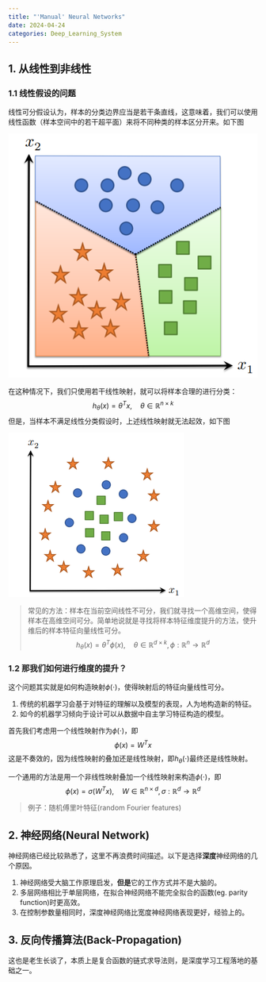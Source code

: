```yaml
---
title: "'Manual' Neural Networks"
date: 2024-04-24
categories: Deep_Learning_System
---
```


## 1. 从线性到非线性

### 1.1 线性假设的问题

线性可分假设认为，样本的分类边界应当是若干条直线，这意味着，我们可以使用线性函数（样本空间中的若干超平面）来将不同种类的样本区分开来。如下图

![线性可分情况](https://github.com/Lucas66Zhang/PersonalBlog/blob/main/assets/images/DLS/linear_classifier.png)

在这种情况下，我们只使用若干线性映射，就可以将样本合理的进行分类：
$$
h_\theta(x) = \theta^Tx,\quad \theta\in\mathbb{R}^{n\times k}
$$
但是，当样本不满足线性分类假设时，上述线性映射就无法起效，如下图

![非线性可分情况](https://github.com/Lucas66Zhang/PersonalBlog/blob/main/assets/images/DLS/unlinearity.png)

> 常见的方法：样本在当前空间线性不可分，我们就寻找一个高维空间，使得样本在高维空间可分。简单地说就是寻找将样本特征维度提升的方法，使升维后的样本特征向量线性可分。
> $$
> h_\theta(x) = \theta^T\phi(x),\quad \theta\in\mathbb{R}^{d\times k},\phi:\mathbb{R}^{n}\to\mathbb{R}^{d}
> $$

### 1.2 那我们如何进行维度的提升？

这个问题其实就是如何构造映射$\phi(\cdot)$，使得映射后的特征向量线性可分。

1. 传统的机器学习会基于对特征的理解以及模型的表现，人为地构造新的特征。
2. 如今的机器学习倾向于设计可以从数据中自主学习特征构造的模型。

首先我们考虑用一个线性映射作为$\phi(\cdot)$，即
$$
\phi(x) = W^Tx
$$
这是不奏效的，因为线性映射的叠加还是线性映射，即$h_\theta(\cdot)$​最终还是线性映射。

一个通用的方法是用一个非线性映射叠加一个线性映射来构造$\phi(\cdot)$，即
$$
\phi(x) = \sigma(W^Tx), \quad W\in\mathbb{R}^{n\times d}, \sigma:\mathbb{R}^{d}\to\mathbb{R}^{d}
$$

> 例子：随机傅里叶特征(random Fourier features)

## 2. 神经网络(Neural Network)

神经网络已经比较熟悉了，这里不再浪费时间描述。以下是选择**深度**神经网络的几个原因。

1. 神经网络受大脑工作原理启发，**但是**它的工作方式并不是大脑的。
2. 多层网络相比于单层网络，在拟合神经网络不能完全拟合的函数(eg. parity function)时更高效。
3. 在控制参数量相同时，深度神经网络比宽度神经网络表现更好，经验上的。

## 3. 反向传播算法(Back-Propagation)

这也是老生长谈了，本质上是复合函数的链式求导法则，是深度学习工程落地的基础之一。